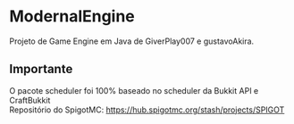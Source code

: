 # ModernalEngine  
  
Projeto de Game Engine em Java de GiverPlay007 e gustavoAkira.  
## Importante
O pacote scheduler foi 100% baseado no scheduler da Bukkit API e CraftBukkit  
Repositório do SpigotMC: https://hub.spigotmc.org/stash/projects/SPIGOT
